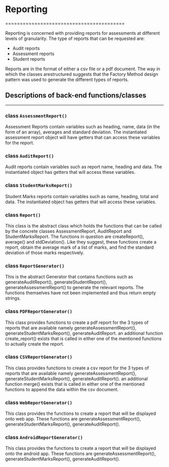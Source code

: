 # Reporting
=========================================

Reporting is concerned with providing reports for assessments at different levels of granularity. The type of reports that can be requested are:
* Audit reports
* Assessment reports
* Student reports

Reports are in the format of either a csv file or a pdf document. The way in which the classes arestructured suggests that the Factory Method design pattern was used to generate the different types of reports.

## Descriptions of back-end functions/classes
--------------------------------------------------

### class `AssessmentReport()`
Assessment Reports contain variables such as heading, name, data (in the form of an array), averages and standard deviation. The instantiated assessment report object will have getters that can access these variables for the report.

### class `AuditReport()`
Audit reports contain variables such as report name, heading and data. The instantiated object has getters that will access these variables.

### class `StudentMarksReport()`
Student Marks reports contain variables such as name, heading, total  and data. The instantiated object has getters that will access these variables.

### class `Report()`
This class is the abstract class which holds the functions that can be called by the concrete classes AssessmentReport, AuditReport and StudentMarksReport. 
The functions in question are createReport(), average() and stdDeviation(). Like they suggest, these functions create a report, obtain the average mark of a list of marks, and find the standard deviation of those marks respectively.

### class `ReportGenerator()`
This is the abstract Generator that contains functions such as generateAuditReport(), generateStudentReport(), generateAssessmentReport() to generate the relevant reports. The functions themselves have not been implemented and thus return empty strings.

### class `PDFReportGenerator()`
This class provides functions to create a pdf report for the 3 types of reports that are available namely 
generateAssessmentReport(), generateStudentMarksReport(), generateAuditReport. an additional function create_report() exists that is called in either one of the mentioned functions to actually create the report.

### class `CSVReportGenerator()`
This class provides functions to create a csv report for the 3 types of reports that are available namely 
generateAssessmentReport(), generateStudentMarksReport(), generateAuditReport(). an additional function merge() exists that is called in either one of the mentioned functions to append the data within the csv document.

### class `WebReportGenerator()`
This class provides the functions to create a report that will be displayed onto web app. These functions are generateAssessmentReport(), generateStudentMarksReport(), generateAuditReport().

### class `AndroidReportGenerator()`
This class provides the functions to create a report that will be displayed onto the android app. These functions are generateAssessmentReport(), generateStudentMarksReport(), generateAuditReport().

